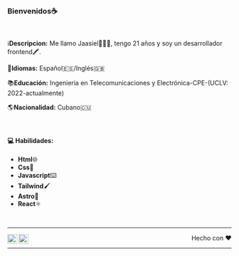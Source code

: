 
### Bienvenidos☕
<br/>

ℹ️**Descripcion:** Me llamo Jaasiel👨🏽‍💻, tengo 21 años y soy un desarrollador frontend🖍️.

💬**Idiomas:** Español🇪🇸/Inglés🇬🇧

📚**Educación:** Ingenieria en Telecomunicaciones y Electrónica-CPE-(UCLV: 2022-actualmente)

🌎**Nacionalidad:** Cubano🇨🇺



<br/>

#### 💻 Habilidades:

- **Html**🌐
- **Css**🎨
- **Javascript**⌨️
- **Tailwind**🖌️
- **Astro**🚀
- **React**⚛️

<br/>

---

<a href="http://www.linkedin.com/in/jaasiel-beltran-b3b3b5258">
<img align="left" alt="Jaasiel Beltran Alvarez" width="22px" src="https://icongr.am/fontawesome/linkedin.svg?size=128&color=ffffff"/>
</a>

<a href="https://twitter.com/jaasi_dev">
<img align="left" alt="Jaasiel Beltran Alvarez" width="22px" src="https://icongr.am/fontawesome/twitter.svg?size=128&color=ffffff" />
</a>

<p align="right">Hecho con ❤️</p>


----




<!--
**NekroRainbow/NekroRainbow** is a ✨ _special_ ✨ repository because its `README.md` (this file) appears on your GitHub profile.

Here are some ideas to get you started:

- 🔭 I’m currently working on ...
- 🌱 I’m currently learning ...
- 👯 I’m looking to collaborate on ...
- 🤔 I’m looking for help with ...
- 💬 Ask me about ...
- 📫 How to reach me: ...
- 😄 Pronouns: ...
- ⚡ Fun fact: ...
-->
